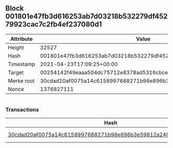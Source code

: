 ## Block 001801e47fb3d616253ab7d03218b532279df45279923cac7c2fb4ef237080d1

Attribute | Value
--- | ---
Height | 32527
Hash | 001801e47fb3d616253ab7d03218b532279df45279923cac7c2fb4ef237080d1
Timestamp | 2021-04-23T17:09:25+00:00
Target | 00254142f49eaaa504dc75712e8378ad5316cbcead634704b3734b6271167cc4
Merke root | 30cdad20af0075a14c6158997688271b98e896b3e59812a240f0bdd4ee4905b2
Nonce | 1376827111

```

```

### Transactions

Hash | Amount
--- | ---
[30cdad20af0075a14c6158997688271b98e896b3e59812a240f0bdd4ee4905b2](30cdad20af0075a14c6158997688271b98e896b3e59812a240f0bdd4ee4905b2.md) | 10.00000000 SKEPTI 
